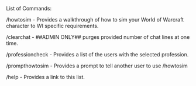 List of Commands:


/howtosim - Provides a walkthrough of how to sim your World of Warcraft character to WI specific requirements.

/clearchat - ##ADMIN ONLY## purges provided number of chat lines at one time.

/professioncheck - Provides a list of the users with the selected profession.

/prompthowtosim - Provides a prompt to tell another user to use /howtosim

/help - Provides a link to this list.


